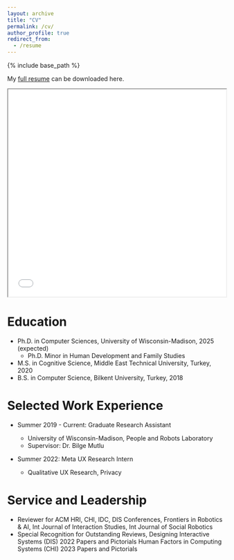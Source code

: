 ```yaml
---
layout: archive
title: "CV"
permalink: /cv/
author_profile: true
redirect_from:
  - /resume
---
```


{% include base_path %}

My [full resume](/files/Resume_BengisuCagiltay.pdf) can be downloaded here.

<iframe src="/files/Resume_BengisuCagiltay.pdf" width="100%" height="480" allow="autoplay"></iframe>

Education
======
* Ph.D. in Computer Sciences, University of Wisconsin-Madison, 2025 (expected)
  * Ph.D. Minor in Human Development and Family Studies
* M.S. in Cognitive Science, Middle East Technical University, Turkey, 2020
* B.S. in Computer Science, Bilkent University, Turkey, 2018

Selected Work Experience
======
* Summer 2019 - Current: Graduate Research Assistant
  * University of Wisconsin-Madison, People and Robots Laboratory
  * Supervisor: Dr. Bilge Mutlu

* Summer 2022: Meta UX Research Intern
  * Qualitative UX Research, Privacy


Service and Leadership
======
* Reviewer for ACM HRI, CHI, IDC, DIS Conferences, Frontiers in Robotics & AI, Int Journal of Interaction Studies, Int Journal of Social Robotics
* Special Recognition for Outstanding Reviews,
Designing Interactive Systems (DIS) 2022 Papers and Pictorials
Human Factors in Computing Systems (CHI) 2023 Papers and Pictorials
